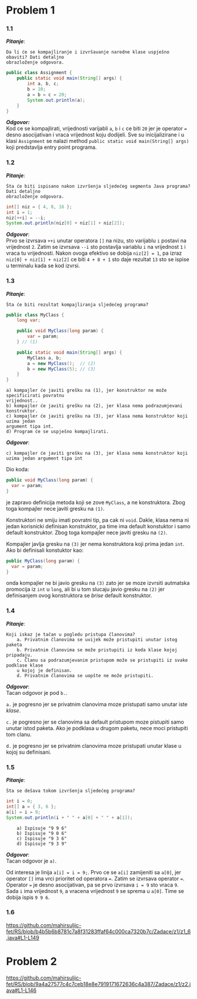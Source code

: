 # Problem 1

### 1.1
***Pitanje***:
```
Da li će se kompajliranje i izvršavanje naredne klase uspješno obaviti? Dati detaljno
obrazloženje odgovora.
```
``` java
public class Assignment {
    public static void main(String[] args) {
        int a, b, c;
        b = 10;
        a = b = c = 20;
        System.out.println(a);
    }
}
```

***Odgovor:*** \
Kod ce se kompajlirati, vrijednosti varijabli `a`, `b` i `c` ce biti `20` jer je operator `=` desno asocijativan i vraca vrijednost koju dodijeli.
Sve su inicijalizirane i u klasi `Assignment` se nalazi method `public static void main(String[] args)` koji predstavlja entry point programa.


### 1.2
***Pitanje***:
```
Šta će biti ispisano nakon izvršenja sljedećeg segmenta Java programa? Dati detaljno
obrazloženje odgovora.
```
``` java
int[] niz = { 4, 8, 16 };
int i = 1;
niz[++i] = --i;
System.out.println(niz[0] + niz[1] + niz[2]);
```

***Odgovor***: \
Prvo se izvrsava `++i` unutar operatora `[]` na nizu, sto varijablu `i` postavi na vrijednost `2`.
Zatim se izvrsava `--i` sto postavlja variablu `i` na vrijednost `1` i vraca tu vrijednosti.
Nakon ovoga efektivo se dobija `niz[2] = 1`, pa izraz `niz[0] + niz[1] + niz[2]` ce biti `4 + 8 + 1` sto daje rezultat `13` sto se ispise u terminalu kada se kod izvrsi.


### 1.3
***Pitanje***:
```
Šta će biti rezultat kompajliranja sljedećeg programa?
```
``` java
public class MyClass {
    long var;

    public void MyClass(long param) {
        var = param; 
    } // (1)

    public static void main(String[] args) {
        MyClass a, b;
        a = new MyClass();  // (2)
        b = new MyClass(5); // (3)
    }
}
```
```
a) kompajler će javiti grešku na (1), jer konstruktor ne može specificirati povratnu
vrijednost..
b) kompajler će javiti grešku na (2), jer klasa nema podrazumjevani konstruktor.
c) kompajler će javiti grešku na (3), jer klasa nema konstruktor koji uzima jedan
argument tipa int.
d) Program će se uspješno kompajlirati.
```

***Odgovor***:
```
c) kompajler će javiti grešku na (3), jer klasa nema konstruktor koji uzima jedan argument tipa int
```

Dio koda:
``` java
public void MyClass(long param) {
  var = param;
}
```
je zapravo definicija metoda koji se zove `MyClass`, a ne konstruktora.
Zbog toga kompajler nece javiti gresku na `(1)`.

Konstruktori ne smiju imati povratni tip, pa cak ni `void`.
Dakle, klasa nema ni jedan korisnicki definisan konstruktor, pa time ima default konstuktor i samo default konstruktor.
Zbog toga kompajler nece javiti gresku na `(2)`.

Kompajler javlja gresku na `(3)` jer nema konstruktora koji prima jedan `int`.
Ako bi definisali konstuktor kao:
``` java
public MyClass(long param) {
  var = param;
}
```
onda kompajler ne bi javio gresku na `(3)` zato jer se moze izvrsiti autmatska promocija iz `int` u `long`, ali bi u tom slucaju javio gresku na `(2)` jer definisanjem ovog konstruktora se *brise* default konstruktor.


### 1.4
***Pitanje***:
```
Koji iskaz je tačan u pogledu pristupa članovima?
    a. Privatnim članovima se uvijek može pristupiti unutar istog paketa
    b. Privatnim članovima se može pristupiti iz koda klase kojoj pripadaju.
    c. Članu sa podrazumjevanim pristupom može se pristupiti iz svake podklase klase
    u kojoj je definisan.
    d. Privatnim članovima se uopšte ne može pristupiti.
```

***Odgovor***: \
Tacan odgovor je pod `b.`.

`a.` je pogresno jer se privatnim clanovima moze pristupati samo unutar iste *klase*.

`c.` je pogresno jer se clanovima sa default pristupom moze pistupiti samo unutar istod paketa. Ako je podklasa u drugom paketu, nece moci pristupiti tom clanu.

`d.` je pogresno jer se privatnim clanovima moze pristupati unutar klase u kojoj su definisani.


### 1.5
***Pitanje***:
```
Šta se dešava tokom izvršenja sljedećeg programa?
```
``` java
int i = 0;
int[] a = { 3, 6 };
a[i] = i = 9;
System.out.println(i + " " + a[0] + " " + a[1]);
```
```
    a) Ispisuje "9 9 6"
    b) Ispisuje "9 0 6"
    c) Ispisuje "9 3 6"
    d) Ispisuje "9 3 9"
```

***Odgovor***: \
Tacan odgovor je `a)`.

Od interesa je linija `a[i] = i = 9;`.
Prvo ce se `a[i]` zamijeniti sa `a[0]`, 
jer operator `[]` ima vrci prioritet od operatora `=`.
Zatim se izvrsava operator `=`.
Operator `=` je desno asocijativan, pa se prvo izvrsava `i = 9` sto vraca `9`.
Sada `i` ima vrijednost `9`, a vracena vrijednost `9` se sprema u `a[0]`.
Time se dobija ispis `9 9 6`.


### 1.6
https://github.com/mahirsuljic-fet/RS/blob/b4b5b6b8781c7a8f31283ffaf64c000ca7320b7c/Zadace/z1/z1_6.java#L1-L149

# Problem 2
https://github.com/mahirsuljic-fet/RS/blob/9a4a27577c4c7ceb18e8e7919171672636c4a387/Zadace/z1/z2.java#L1-L146
